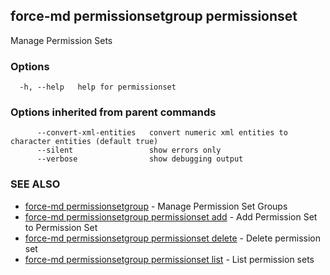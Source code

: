 ## force-md permissionsetgroup permissionset

Manage Permission Sets

### Options

```
  -h, --help   help for permissionset
```

### Options inherited from parent commands

```
      --convert-xml-entities   convert numeric xml entities to character entities (default true)
      --silent                 show errors only
      --verbose                show debugging output
```

### SEE ALSO

* [force-md permissionsetgroup](force-md_permissionsetgroup.md)	 - Manage Permission Set Groups
* [force-md permissionsetgroup permissionset add](force-md_permissionsetgroup_permissionset_add.md)	 - Add Permission Set to Permission Set
* [force-md permissionsetgroup permissionset delete](force-md_permissionsetgroup_permissionset_delete.md)	 - Delete permission set
* [force-md permissionsetgroup permissionset list](force-md_permissionsetgroup_permissionset_list.md)	 - List permission sets

